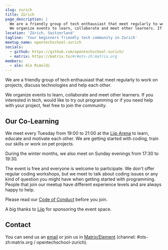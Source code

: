 ```yaml
---
slug: zurich
title: Zürich
page_description: |
  We are a friendly group of tech enthausiast that meet regularly to work on projects, discuss technologies and help each other.
  We organize events to learn, collaborate and meet other learners. If you interested in tech, would like to try out programming or if you need help with your project, feel free to join the community.
location: 'Zürich, Switzerland'
tagline: 'Your beginners friendly tech community in Zurich'
meetup_name: opentechschool-zurich
socials:
  - github: https://github.com/opentechschool-zurich/
  - matrix: https://matrix.to/#/#ots-zh:matrix.org
members:
  - ale: Ale Rimoldi
---
```


We are a friendly group of tech enthausiast that meet regularly to work on projects, discuss technologies and help each other.

We organize events to learn, collaborate and meet other learners. If you interested in tech, would like to try out programming or if you need help with your project, feel free to join the community.

## Our Co-Learning

We meet every Tuesday from 19:00 to 21:00 at the [Liip Arena](https://www.openstreetmap.org/node/721046233) to learn, educate and motivate each other. We are getting started with coding, train our skills or work on pet projects.

During the winter months, we also meet on Sunday evenings from 17:30 to 19:30.

The event is free and everyone is welcome to participate. We don't offer regular coding workshops, but we meet to talk about coding issues or any kind of question you might have when getting started with programming. People that join our meetup have different experience levels and are always happy to help.

Please read our [Code of Conduct]({{site.baseurl}}/code-of-conduct/) before you join.

A big thanks to [Liip](https://liip.ch) for sponsoring the event space.

## Contact

You can send us an [email](mailto:team.zurich@opentechschool.org) or join us in [Matrix/Element](https://matrix.to/#/#ots-zh:matrix.org) (channel: #ots-zh:matrix.org / opentechschool-zurich).
